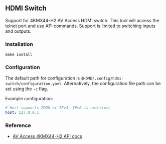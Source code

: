 ## HDMI Switch 

Support for 4KMX44-H2 AV Access HDMI switch. This tool will access the telnet port and use API commands. Support is
limited to switching inputs and outputs.

### Installation

```
make install
```

### Configuration 

The default path for configuration is `$HOME/.config/hdmi-switch/configuration.yaml`. Alternatively, the configuration
file path can be set using the `-c` flag.

Example configuration:
```yaml
# Host supports FDQN or IPv4. IPv6 is untested.
host: 127.0.0.1
```

### Reference

- [AV Access 4KMX44-H2 API docs ](https://www.avaccess.com/wp-content/uploads/2022/03/API-Command-Set_4KMX44-H2-V1.0.0.pdf)
